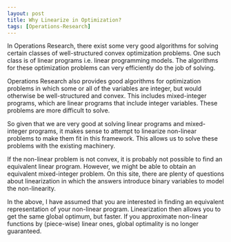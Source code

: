 ```yaml
---
layout: post
title: Why Linearize in Optimization?
tags: [Operations-Research]
---
```


In Operations Research, there exist some very good algorithms for solving certain classes of well-structured convex optimization problems. One such class is of linear programs i.e. linear programming models. The algorithms for these optimization problems can very efficiently do the job of solving.

Operations Research also provides good algorithms for optimization problems in which some or all of the variables are integer, but would otherwise be well-structured and convex. This includes mixed-integer programs, which are linear programs that include integer variables. These problems are more difficult to solve.

So given that we are very good at solving linear programs and mixed-integer programs, it makes sense to attempt to linearize non-linear problems to make them fit in this framework. This allows us to solve these problems with the existing machinery.

If the non-linear problem is not convex, it is probably not possible to find an equivalent linear program. However, we might be able to obtain an equivalent mixed-integer problem. On this site, there are plenty of questions about linearization in which the answers introduce binary variables to model the non-linearity.

In the above, I have assumed that you are interested in finding an equivalent representation of your non-linear program. Linearization then allows you to get the same global optimum, but faster. If you approximate non-linear functions by (piece-wise) linear ones, global optimality is no longer guaranteed.

 

